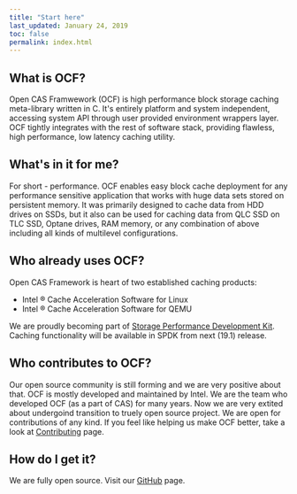 ```yaml
---
title: "Start here"
last_updated: January 24, 2019
toc: false
permalink: index.html
---
```


## What is OCF?
Open CAS Framwework (OCF) is high performance block storage caching
meta-library written in C. It's entirely platform and system independent,
accessing system API through user provided environment wrappers layer.
OCF tightly integrates with the rest of software stack, providing flawless,
high performance, low latency caching utility.

## What's in it for me?
For short - performance. OCF enables easy block cache deployment for any
performance sensitive application that works with huge data sets stored
on persistent memory. It was primarily designed to cache data from HDD
drives on SSDs, but it also can be used for caching data from QLC SSD on
TLC SSD, Optane drives, RAM memory, or any combination of above including
all kinds of multilevel configurations.

## Who already uses OCF?

Open CAS Framework is heart of two established caching products:
- Intel &reg; Cache Acceleration Software for Linux
- Intel &reg; Cache Acceleration Software for QEMU

We are proudly becoming part of [Storage Performance Development Kit](https://spdk.io/).  
Caching functionality will be available in SPDK from next (19.1) release.

## Who contributes to OCF?

Our open source community is still forming and we are very positive about
that. OCF is mostly developed and maintained by Intel. We are the team who
developed OCF (as a part of CAS) for many years. Now we are very extited
about undergoind transition to truely open source project. We are open
for contributions of any kind. If you feel like helping us make OCF better,
take a look at [Contributing](contributing.html) page.

## How do I get it?

We are fully open source. Visit our [GitHub](https://github.com/Open-CAS/ocf) page.
